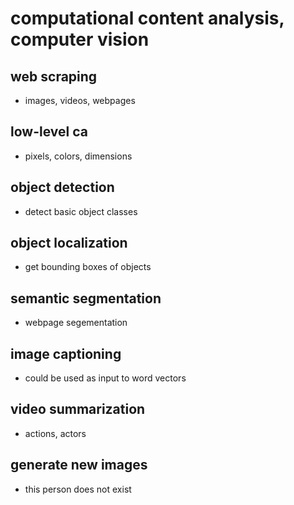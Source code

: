 # computational content analysis, computer vision

## web scraping
- images, videos, webpages

## low-level ca
- pixels, colors, dimensions

## object detection
- detect basic object classes

## object localization
- get bounding boxes of objects

## semantic segmentation
- webpage segementation

## image captioning
- could be used as input to word vectors

## video summarization
- actions, actors

## generate new images
- this person does not exist











